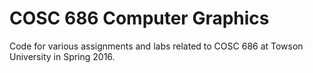 COSC 686 Computer Graphics
====

Code for various assignments and labs related to COSC 686 at Towson University in Spring 2016.
